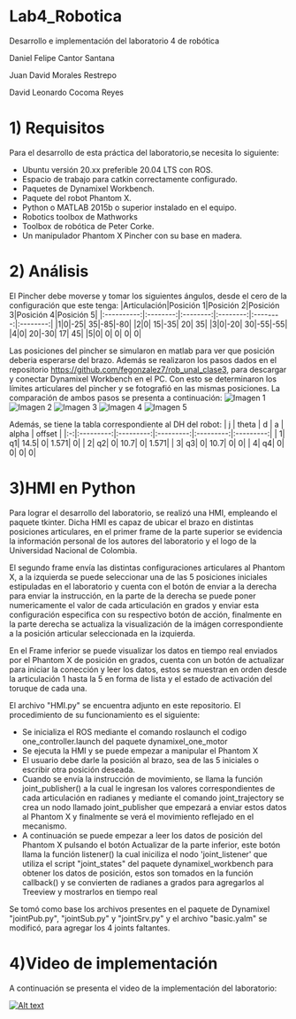 # Lab4_Robotica
Desarrollo e implementación del laboratorio 4 de robótica


Daniel Felipe Cantor Santana

Juan David Morales Restrepo

David Leonardo Cocoma Reyes

# 1) Requisitos
Para el desarrollo de esta práctica del laboratorio,se necesita lo siguiente:
  - Ubuntu versión 20.xx preferible 20.04 LTS con ROS.
  - Espacio de trabajo para catkin correctamente configurado.
  - Paquetes de Dynamixel Workbench. 
  - Paquete del robot Phantom X.
  - Python o MATLAB 2015b o superior instalado en el equipo.
  - Robotics toolbox de Mathworks
  - Toolbox de robótica de Peter Corke.
  - Un manipulador Phantom X Pincher con su base en madera.


# 2) Análisis

El Pincher debe moverse y tomar los siguientes ángulos, desde el cero de la configuración que este tenga:
|Articulación|Posición 1|Posición 2|Posición 3|Posición 4|Posición 5|
|:----------:|:--------:|:--------:|:--------:|:--------:|:--------:|
|1|0|-25| 35|-85|-80|
|2|0| 15|-35| 20| 35|
|3|0|-20| 30|-55|-55|
|4|0| 20|-30| 17| 45|
|5|0|  0|  0|  0|  0|

Las posiciones del pincher se simularon en matlab para ver que posición deberia esperarse del brazo. Además se realizaron los pasos dados en el repositorio https://github.com/fegonzalez7/rob_unal_clase3, para descargar y conectar Dynamixel Workbench en el PC. Con esto se determinaron los límites articulares del pincher y se fotografió en las mismas posiciones. La comparación de ambos pasos se presenta a continuación:
![Imagen 1](https://github.com/Robotica-2022-I/Lab4_Robotica/blob/main/Imagenes/Comparación_P1.png)
![Imagen 2](https://github.com/Robotica-2022-I/Lab4_Robotica/blob/main/Imagenes/Comparación_P2.png)
![Imagen 3](https://github.com/Robotica-2022-I/Lab4_Robotica/blob/main/Imagenes/Comparación_P3.png)
![Imagen 4](https://github.com/Robotica-2022-I/Lab4_Robotica/blob/main/Imagenes/Comparación_P4.png)
![Imagen 5](https://github.com/Robotica-2022-I/Lab4_Robotica/blob/main/Imagenes/Comparación_P5.png)

Además, se tiene la tabla correspondiente al DH del robot:
| j |     theta |         d |         a |     alpha |    offset |
|:-:|:---------:|:---------:|:---------:|:---------:|:---------:|
|  1|         q1|       14.5|          0|      1.571|          0|
|  2|         q2|          0|       10.7|          0|      1.571|
|  3|         q3|          0|       10.7|          0|          0|
|  4|         q4|          0|          0|          0|          0|

# 3)HMI en Python
Para lograr el desarrollo del laboratorio, se realizó una HMI, empleando el paquete tkinter. 
Dicha HMI es capaz de ubicar el brazo en distintas posiciones articulares, en el primer frame de la parte superior se evidencia la información personal de los autores del laboratorio y el logo de la Universidad Nacional de Colombia.

El segundo frame envía las distintas configuraciones articulares al Phantom X, a la izquierda se puede seleccionar una de las 5 posiciones iniciales estipuladas en el laboratorio y cuenta con el botón de enviar a la derecha para enviar la instrucción, en la parte de la derecha se puede poner numericamente el valor de cada articulación en grados y enviar esta configuración especifica con su respectivo botón de acción, finalmente en la parte derecha se actualiza la visualización de la imágen correspondiente a la posición articular seleccionada en la izquierda.

En el Frame inferior se puede visualizar los datos en tiempo real enviados por el Phantom X de posición en grados, cuenta con un botón de actualizar para iniciar la conección y leer los datos, estos se muestran en orden desde la articulación 1 hasta la 5 en forma de lista y el estado de activación del toruque de cada una.

El archivo "HMI.py" se encuentra adjunto en este repositorio. El procedimiento de su funcionamiento es el siguiente:
   - Se inicializa el ROS mediante el comando roslaunch el codigo one_controller.launch del paquete dynamixel_one_motor
   - Se ejecuta la HMI y se puede empezar a manipular el Phantom X
   - El usuario debe darle la posición al brazo, sea de las 5 iniciales o escribir otra posición deseada.
   - Cuando se envía la instrucción de movimiento, se llama la función joint_publisher() a la cual le ingresan los valores correspondientes de cada articulación en radianes y mediante el comando joint_trajectory se crea un nodo llamado joint_publisher que empezará a enviar estos datos al Phantom X y finalmente se verá el movimiento reflejado en el mecanismo.
   - A continuación se puede empezar a leer los datos de posición del Phantom X pulsando el botón Actualizar de la parte inferior, este botón llama la función listener() la cual iniciliza el nodo 'joint_listener' que utiliza el script "joint_states" del paquete dynamixel_workbench para obtener los datos de posición, estos son tomados en la función callback() y se convierten de radianes a grados para agregarlos al Treeview y mostrarlos en tiempo real

Se tomó como base los archivos presentes en el paquete de Dynamixel "jointPub.py", "jointSub.py" y "jointSrv.py"  y el archivo "basic.yalm" se modificó, para agregar los 4 joints faltantes.


# 4)Video de implementación
A continuación se presenta el video de la implementación del laboratorio:


  [![Alt text](https://img.youtube.com/vi/uRHSwcJ6vfw/0.jpg)](https://www.youtube.com/watch?v=uRHSwcJ6vfw)


